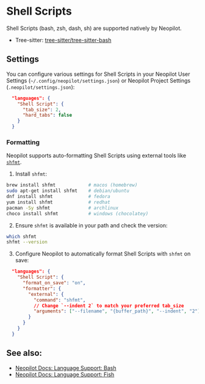 # Shell Scripts

Shell Scripts (bash, zsh, dash, sh) are supported natively by Neopilot.

- Tree-sitter: [tree-sitter/tree-sitter-bash](https://github.com/tree-sitter/tree-sitter-bash)

## Settings

You can configure various settings for Shell Scripts in your Neopilot User Settings (`~/.config/neopilot/settings.json`) or Neopilot Project Settings (`.neopilot/settings.json`):

```json
  "languages": {
    "Shell Script": {
      "tab_size": 2,
      "hard_tabs": false
    }
  }
```

### Formatting

Neopilot supports auto-formatting Shell Scripts using external tools like [`shfmt`](https://github.com/mvdan/sh).

1. Install `shfmt`:

```sh
brew install shfmt            # macos (homebrew)
sudo apt-get install shfmt    # debian/ubuntu
dnf install shfmt             # fedora
yum install shfmt             # redhat
pacman -Sy shfmt              # archlinux
choco install shfmt           # windows (chocolatey)
```

2. Ensure `shfmt` is available in your path and check the version:

```sh
which shfmt
shfmt --version
```

3. Configure Neopilot to automatically format Shell Scripts with `shfmt` on save:

```json
  "languages": {
    "Shell Script": {
      "format_on_save": "on",
      "formatter": {
        "external": {
          "command": "shfmt",
          // Change `--indent 2` to match your preferred tab_size
          "arguments": ["--filename", "{buffer_path}", "--indent", "2"]
        }
      }
    }
  }
```

## See also:

- [Neopilot Docs: Language Support: Bash](./bash.md)
- [Neopilot Docs: Language Support: Fish](./fish.md)

